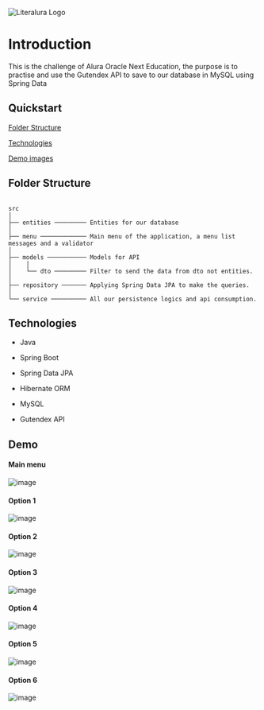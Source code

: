 ![Literalura Logo](https://github.com/fr4ncisx/Literalura-Challenge/assets/103074521/83d22992-6cc7-4c63-a618-2d731db66b43)
# Introduction
This is the challenge of Alura Oracle Next Education, the purpose is to practise and use the Gutendex API to save to our database in MySQL using Spring Data


## Quickstart
[Folder Structure](#folder-structure)

[Technologies](#technologies)

[Demo images](#demo)




## Folder Structure
```

src
│
├── entities ───────── Entities for our database
│
├── menu ───────────── Main menu of the application, a menu list messages and a validator
│
├── models ─────────── Models for API
│    │
│    └── dto ───────── Filter to send the data from dto not entities.
│
├── repository ─────── Applying Spring Data JPA to make the queries.
│
└── service ────────── All our persistence logics and api consumption.

```

## Technologies
- Java

- Spring Boot

- Spring Data JPA

- Hibernate ORM

- MySQL

- Gutendex API

## Demo

#### Main menu
![image](https://github.com/fr4ncisx/Literalura-Challenge/assets/103074521/595fba29-8475-493d-98b6-51733bbc0113)

#### Option 1
![image](https://github.com/fr4ncisx/Literalura-Challenge/assets/103074521/abe1db27-dab0-489a-a3a9-1bbbcda5e10f)
#### Option 2
![image](https://github.com/fr4ncisx/Literalura-Challenge/assets/103074521/09cf8776-af2c-4950-bab0-d68927c671b6)
#### Option 3
![image](https://github.com/fr4ncisx/Literalura-Challenge/assets/103074521/603ff1f1-2ff7-4488-b813-298b6f22499a)
#### Option 4
![image](https://github.com/fr4ncisx/Literalura-Challenge/assets/103074521/4fde35fa-e987-4b1e-93ed-61c1d9f2fb06)

#### Option 5
![image](https://github.com/fr4ncisx/Literalura-Challenge/assets/103074521/5f5ac7bb-d04f-40b4-bfea-f2cc99365d97)

#### Option 6
![image](https://github.com/fr4ncisx/Literalura-Challenge/assets/103074521/f06fc394-d668-479a-9281-5354549951d1)








